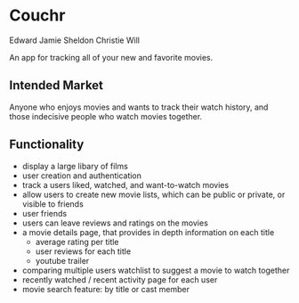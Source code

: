 # Couchr

Edward
Jamie
Sheldon
Christie
Will

An app for tracking all of your new and favorite movies.

## Intended Market

Anyone who enjoys movies and wants to track their watch history, and 
those indecisive people who watch movies together.


## Functionality

- display a large libary of films
- user creation and authentication
- track a users liked, watched, and want-to-watch movies
- allow users to create new movie lists, which can be public or private, 
or visible to friends
- user friends
- users can leave reviews and ratings on the movies
- a movie details page, that provides in depth information on each title
    - average rating per title
    - user reviews for each title
    - youtube trailer
- comparing multiple users watchlist to suggest a movie to watch together
- recently watched / recent activity page for each user
- movie search feature: by title or cast member